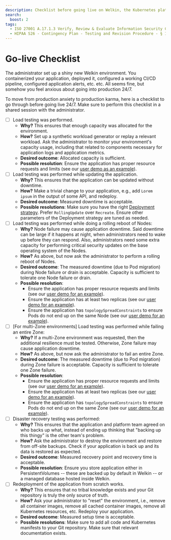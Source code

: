 ```yaml
---
description: Checklist before going live on Welkin, the Kubernetes platform for software critical to our society
search:
  boost: 2
tags:
  - ISO 27001 A.17.1.3 Verify, Review & Evaluate Information Security Continuity
  - HIPAA S26 - Contingency Plan - Testing and Revision Procedure - § 164.308(a)(7)(ii)(D)
---
```


# Go-live Checklist

The administrator set up a shiny new Welkin environment.
You containerized your application, deployed it, configured a working CI/CD pipeline, configured application alerts, etc. etc.
All seems fine, but somehow you feel anxious about going into production 24/7.

To move from production anxiety to production karma, here is a checklist to go through before going live 24/7. Make sure to perform this checklist in a shared session with the administrator.

- [ ] Load testing was performed.
    - **Why?** This ensures that enough capacity was allocated for the environment.
    - **How?** Set up a synthetic workload generator or replay a relevant workload. Ask the administrator to monitor your environment's capacity usage, including that related to components necessary for application logs and application metrics.
    - **Desired outcome**: Allocated capacity is sufficient.
    - **Possible resolution**: Ensure the application has proper resource requests and limits (see our [user demo as an example](https://github.com/elastisys/welkin/blob/main/user-demo/deploy/welkin-user-demo/values.yaml#L54-L63)).
- [ ] Load testing was performed while updating the application.
    - **Why?** This ensures that the application can be updated without downtime.
    - **How?** Make a trivial change to your application, e.g., add `Lorem ipsum` in the output of some API, and redeploy.
    - **Desired outcome**: Measured downtime is acceptable.
    - **Possible resolutions**: Make sure you have the right [Deployment strategy](https://kubernetes.io/docs/tutorials/kubernetes-basics/update/update-intro/). Prefer `RollingUpdate` over `Recreate`. Ensure other parameters of the Deployment strategy are tuned as needed.
- [ ] Load testing was performed while doing a rolling reboot of Nodes:
    - **Why?** Node failure may cause application downtime. Said downtime can be large if it happens at night, when administrators need to wake up before they can respond. Also, administrators need some extra capacity for performing critical security updates on the base operating system of the Nodes.
    - **How?** As above, but now ask the administrator to perform a rolling reboot of Nodes.
    - **Desired outcome**: The measured downtime (due to Pod migration) during Node failure or drain is acceptable. Capacity is sufficient to tolerate one Node failure or drain.
    - **Possible resolution**:
        - Ensure the application has proper resource requests and limits (see our [user demo for an example](https://github.com/elastisys/welkin/blob/main/user-demo/deploy/welkin-user-demo/values.yaml#L54-L63)).
        - Ensure the application has at least two replicas (see our [user demo for an example](https://github.com/elastisys/welkin/blob/main/user-demo/deploy/welkin-user-demo/values.yaml#L5)).
        - Ensure the application has `topologySpreadConstraints` to ensure Pods do not end up on the same Node (see our [user demo for an example](https://github.com/elastisys/welkin/blob/main/user-demo/deploy/welkin-user-demo/values.yaml#L84-L96)).
- [ ] [For multi-Zone environments] Load testing was performed while failing an entire Zone:
    - **Why?** If a multi-Zone environment was requested, then the additional resilience must be tested. Otherwise, Zone failure may cause application downtime.
    - **How?** As above, but now ask the administrator to fail an entire Zone.
    - **Desired outcome**: The measured downtime (due to Pod migration) during Zone failure is acceptable. Capacity is sufficient to tolerate one Zone failure.
    - **Possible resolution**:
        - Ensure the application has proper resource requests and limits (see our [user demo for an example](https://github.com/elastisys/welkin/blob/main/user-demo/deploy/welkin-user-demo/values.yaml#L54-L63)).
        - Ensure the application has at least two replicas (see our [user demo for an example](https://github.com/elastisys/welkin/blob/main/user-demo/deploy/welkin-user-demo/values.yaml#L5)).
        - Ensure the application has `topologySpreadConstraints` to ensure Pods do not end up on the same Zone (see our [user demo for an example](https://github.com/elastisys/welkin/blob/main/user-demo/deploy/welkin-user-demo/values.yaml#L84-L96)).
- [ ] Disaster recovery testing was performed:
    - **Why?** This ensures that the application and platform team agreed on who backs up what, instead of ending up thinking that "backing up this thingy" is the other team's problem.
    - **How?** Ask the administrator to destroy the environment and restore from off-site backups. Check if your application is back up and its data is restored as expected.
    - **Desired outcome**: Measured recovery point and recovery time is acceptable.
    - **Possible resolution**: Ensure you store application either in PersistentVolumes -- these are backed up by default in Welkin -- or a managed database hosted inside Welkin.
- [ ] Redeployment of the application from scratch works.
    - **Why?** This ensures that no tribal knowledge exists and your Git repository is truly the only source of truth.
    - **How?** Ask your administrator to "reset" the environment, i.e., remove all container images, remove all cached container images, remove all Kubernetes resources, etc. Redeploy your application.
    - **Desired outcome**: Measured setup time is acceptable.
    - **Possible resolutions**: Make sure to add all code and Kubernetes manifests to your Git repository. Make sure that relevant documentation exists.
